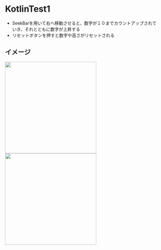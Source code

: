 # KotlinTest1
* SeekBarを用いて右へ移動させると、数字が１０までカウントアップされていき、それとともに数字が上昇する
* リセットボタンを押すと数字や高さがリセットされる

## イメージ
<img src="https://user-images.githubusercontent.com/52473279/99838821-0d746300-2bad-11eb-932d-63b47fb8592d.png" width="300px">
<img src="https://user-images.githubusercontent.com/52473279/99838831-12d1ad80-2bad-11eb-8bec-2fa21a6a828e.gif" width="300px">
